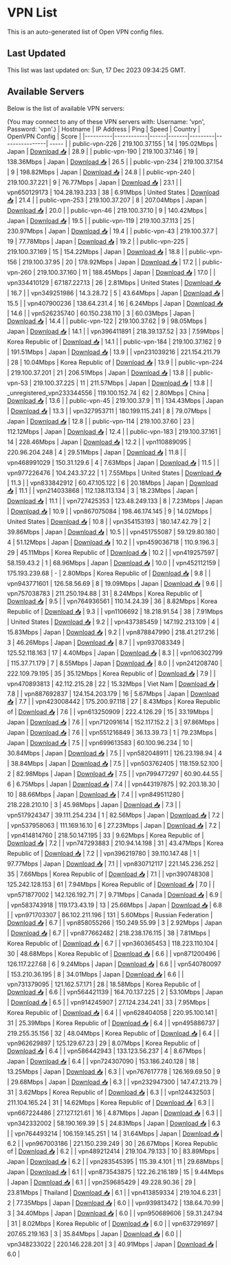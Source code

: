 # VPN List

This is an auto-generated list of Open VPN config files.

## Last Updated

This list was last updated on: Sun, 17 Dec 2023 09:34:25 GMT.

## Available Servers

Below is the list of available VPN servers:

(You may connect to any of these VPN servers with: Username: 'vpn', Password: 'vpn'.)
| Hostname | IP Address | Ping | Speed | Country | OpenVPN Config | Score |
|----------|------------|------|-------|---------|----------------| ----- |
| public-vpn-226 | 219.100.37.155 | 14 | 195.02Mbps | Japan | [Download 📥](./configs/server_0_JP.ovpn) | 28.9 |
| public-vpn-190 | 219.100.37.146 | 19 | 138.36Mbps | Japan | [Download 📥](./configs/server_1_JP.ovpn) | 26.5 |
| public-vpn-234 | 219.100.37.154 | 9 | 198.82Mbps | Japan | [Download 📥](./configs/server_2_JP.ovpn) | 24.8 |
| public-vpn-240 | 219.100.37.221 | 9 | 76.77Mbps | Japan | [Download 📥](./configs/server_3_JP.ovpn) | 23.1 |
| vpn650129173 | 104.28.193.233 | 38 | 6.91Mbps | United States | [Download 📥](./configs/server_4_US.ovpn) | 21.4 |
| public-vpn-253 | 219.100.37.207 | 8 | 207.04Mbps | Japan | [Download 📥](./configs/server_5_JP.ovpn) | 20.0 |
| public-vpn-46 | 219.100.37.10 | 9 | 140.42Mbps | Japan | [Download 📥](./configs/server_6_JP.ovpn) | 19.5 |
| public-vpn-119 | 219.100.37.113 | 25 | 230.97Mbps | Japan | [Download 📥](./configs/server_7_JP.ovpn) | 19.4 |
| public-vpn-43 | 219.100.37.7 | 19 | 77.78Mbps | Japan | [Download 📥](./configs/server_8_JP.ovpn) | 19.2 |
| public-vpn-225 | 219.100.37.169 | 15 | 154.22Mbps | Japan | [Download 📥](./configs/server_9_JP.ovpn) | 18.8 |
| public-vpn-156 | 219.100.37.95 | 20 | 178.92Mbps | Japan | [Download 📥](./configs/server_10_JP.ovpn) | 17.2 |
| public-vpn-260 | 219.100.37.160 | 11 | 188.45Mbps | Japan | [Download 📥](./configs/server_11_JP.ovpn) | 17.0 |
| vpn334410129 | 67.187.227.13 | 26 | 2.81Mbps | United States | [Download 📥](./configs/server_12_US.ovpn) | 16.7 |
| vpn349251986 | 14.3.28.72 | 5 | 43.64Mbps | Japan | [Download 📥](./configs/server_13_JP.ovpn) | 15.5 |
| vpn407900236 | 138.64.231.4 | 16 | 6.24Mbps | Japan | [Download 📥](./configs/server_14_JP.ovpn) | 14.6 |
| vpn526235740 | 60.150.238.110 | 3 | 60.03Mbps | Japan | [Download 📥](./configs/server_15_JP.ovpn) | 14.4 |
| public-vpn-122 | 219.100.37.62 | 9 | 98.05Mbps | Japan | [Download 📥](./configs/server_16_JP.ovpn) | 14.1 |
| vpn396411891 | 218.39.137.52 | 33 | 7.59Mbps | Korea Republic of | [Download 📥](./configs/server_17_KR.ovpn) | 14.1 |
| public-vpn-184 | 219.100.37.162 | 9 | 191.51Mbps | Japan | [Download 📥](./configs/server_18_JP.ovpn) | 13.9 |
| vpn231039216 | 221.154.211.79 | 28 | 10.04Mbps | Korea Republic of | [Download 📥](./configs/server_19_KR.ovpn) | 13.9 |
| public-vpn-224 | 219.100.37.201 | 21 | 206.51Mbps | Japan | [Download 📥](./configs/server_20_JP.ovpn) | 13.8 |
| public-vpn-53 | 219.100.37.225 | 11 | 211.57Mbps | Japan | [Download 📥](./configs/server_21_JP.ovpn) | 13.8 |
| _unregistered_vpn233344556 | 119.100.152.74 | 62 | 2.80Mbps | China | [Download 📥](./configs/server_22_CN.ovpn) | 13.6 |
| public-vpn-45 | 219.100.37.9 | 11 | 134.43Mbps | Japan | [Download 📥](./configs/server_23_JP.ovpn) | 13.3 |
| vpn327953711 | 180.199.115.241 | 8 | 79.07Mbps | Japan | [Download 📥](./configs/server_24_JP.ovpn) | 12.8 |
| public-vpn-114 | 219.100.37.60 | 23 | 112.12Mbps | Japan | [Download 📥](./configs/server_25_JP.ovpn) | 12.4 |
| public-vpn-183 | 219.100.37.161 | 14 | 228.46Mbps | Japan | [Download 📥](./configs/server_26_JP.ovpn) | 12.2 |
| vpn110889095 | 220.96.204.248 | 4 | 29.51Mbps | Japan | [Download 📥](./configs/server_27_JP.ovpn) | 11.8 |
| vpn468991029 | 150.31.129.6 | 4 | 7.63Mbps | Japan | [Download 📥](./configs/server_28_JP.ovpn) | 11.5 |
| vpn977226476 | 104.243.37.22 | 1 | 7.55Mbps | United States | [Download 📥](./configs/server_29_US.ovpn) | 11.3 |
| vpn833842912 | 60.47.105.122 | 6 | 20.18Mbps | Japan | [Download 📥](./configs/server_30_JP.ovpn) | 11.1 |
| vpn214033868 | 112.138.113.134 | 3 | 18.23Mbps | Japan | [Download 📥](./configs/server_31_JP.ovpn) | 11.1 |
| vpn727425353 | 123.48.249.133 | 8 | 7.23Mbps | Japan | [Download 📥](./configs/server_32_JP.ovpn) | 10.9 |
| vpn867075084 | 198.46.174.145 | 9 | 14.02Mbps | United States | [Download 📥](./configs/server_33_US.ovpn) | 10.8 |
| vpn354153193 | 180.147.42.79 | 2 | 39.86Mbps | Japan | [Download 📥](./configs/server_34_JP.ovpn) | 10.5 |
| vpn451755087 | 59.129.80.180 | 4 | 51.12Mbps | Japan | [Download 📥](./configs/server_35_JP.ovpn) | 10.2 |
| vpn459036718 | 110.9.196.3 | 29 | 45.11Mbps | Korea Republic of | [Download 📥](./configs/server_36_KR.ovpn) | 10.2 |
| vpn419257597 | 58.159.43.2 | 1 | 68.96Mbps | Japan | [Download 📥](./configs/server_37_JP.ovpn) | 10.0 |
| vpn452112159 | 175.193.239.68 | - | 2.80Mbps | Korea Republic of | [Download 📥](./configs/server_38_KR.ovpn) | 9.8 |
| vpn943771601 | 126.58.56.69 | 8 | 19.09Mbps | Japan | [Download 📥](./configs/server_39_JP.ovpn) | 9.6 |
| vpn757038783 | 211.250.194.88 | 31 | 8.24Mbps | Korea Republic of | [Download 📥](./configs/server_40_KR.ovpn) | 9.5 |
| vpn764936561 | 110.14.24.39 | 36 | 8.82Mbps | Korea Republic of | [Download 📥](./configs/server_41_KR.ovpn) | 9.3 |
| vpn1106692 | 18.218.91.54 | 38 | 7.91Mbps | United States | [Download 📥](./configs/server_42_US.ovpn) | 9.2 |
| vpn437385459 | 147.192.213.109 | 4 | 15.83Mbps | Japan | [Download 📥](./configs/server_43_JP.ovpn) | 9.2 |
| vpn878847990 | 218.41.217.216 | 3 | 46.26Mbps | Japan | [Download 📥](./configs/server_44_JP.ovpn) | 8.7 |
| vpn937083349 | 125.52.118.163 | 17 | 4.40Mbps | Japan | [Download 📥](./configs/server_45_JP.ovpn) | 8.3 |
| vpn106302799 | 115.37.71.179 | 7 | 8.55Mbps | Japan | [Download 📥](./configs/server_46_JP.ovpn) | 8.0 |
| vpn241208740 | 222.109.79.195 | 35 | 35.12Mbps | Korea Republic of | [Download 📥](./configs/server_47_KR.ovpn) | 7.9 |
| vpn470893813 | 42.112.215.28 | 22 | 15.32Mbps | Viet Nam | [Download 📥](./configs/server_48_VN.ovpn) | 7.8 |
| vpn887692837 | 124.154.203.179 | 16 | 5.67Mbps | Japan | [Download 📥](./configs/server_49_JP.ovpn) | 7.7 |
| vpn423008442 | 175.200.97.118 | 27 | 8.43Mbps | Korea Republic of | [Download 📥](./configs/server_50_KR.ovpn) | 7.6 |
| vpn613250909 | 222.4.126.29 | 15 | 33.19Mbps | Japan | [Download 📥](./configs/server_51_JP.ovpn) | 7.6 |
| vpn712091614 | 152.117.152.2 | 3 | 97.86Mbps | Japan | [Download 📥](./configs/server_52_JP.ovpn) | 7.6 |
| vpn551216849 | 36.13.39.73 | 1 | 79.23Mbps | Japan | [Download 📥](./configs/server_53_JP.ovpn) | 7.5 |
| vpn699613583 | 60.100.96.234 | 10 | 30.84Mbps | Japan | [Download 📥](./configs/server_54_JP.ovpn) | 7.5 |
| vpn582048911 | 126.23.198.94 | 4 | 38.84Mbps | Japan | [Download 📥](./configs/server_55_JP.ovpn) | 7.5 |
| vpn503762405 | 118.159.52.100 | 2 | 82.98Mbps | Japan | [Download 📥](./configs/server_56_JP.ovpn) | 7.5 |
| vpn799477297 | 60.90.44.55 | 6 | 6.75Mbps | Japan | [Download 📥](./configs/server_57_JP.ovpn) | 7.4 |
| vpn443197875 | 92.203.18.30 | 10 | 88.66Mbps | Japan | [Download 📥](./configs/server_58_JP.ovpn) | 7.4 |
| vpn849511280 | 218.228.210.10 | 3 | 45.98Mbps | Japan | [Download 📥](./configs/server_59_JP.ovpn) | 7.3 |
| vpn517924347 | 39.111.254.234 | 1 | 82.56Mbps | Japan | [Download 📥](./configs/server_60_JP.ovpn) | 7.2 |
| vpn537958063 | 111.169.16.10 | 6 | 27.23Mbps | Japan | [Download 📥](./configs/server_61_JP.ovpn) | 7.2 |
| vpn414814760 | 218.50.147.195 | 33 | 9.62Mbps | Korea Republic of | [Download 📥](./configs/server_62_KR.ovpn) | 7.2 |
| vpn747293883 | 210.94.14.198 | 31 | 43.47Mbps | Korea Republic of | [Download 📥](./configs/server_63_KR.ovpn) | 7.2 |
| vpn396219780 | 39.110.147.48 | 1 | 97.77Mbps | Japan | [Download 📥](./configs/server_64_JP.ovpn) | 7.1 |
| vpn830712117 | 221.145.236.252 | 35 | 7.66Mbps | Korea Republic of | [Download 📥](./configs/server_65_KR.ovpn) | 7.1 |
| vpn390748308 | 125.242.128.153 | 61 | 7.94Mbps | Korea Republic of | [Download 📥](./configs/server_66_KR.ovpn) | 7.0 |
| vpn571877002 | 142.126.192.71 | 7 | 9.71Mbps | Canada | [Download 📥](./configs/server_67_CA.ovpn) | 6.9 |
| vpn583743918 | 119.173.43.19 | 13 | 25.66Mbps | Japan | [Download 📥](./configs/server_68_JP.ovpn) | 6.8 |
| vpn971703307 | 86.102.211.196 | 131 | 5.60Mbps | Russian Federation | [Download 📥](./configs/server_69_RU.ovpn) | 6.7 |
| vpn858055266 | 150.249.55.99 | 3 | 2.92Mbps | Japan | [Download 📥](./configs/server_70_JP.ovpn) | 6.7 |
| vpn877662482 | 218.238.176.115 | 38 | 7.81Mbps | Korea Republic of | [Download 📥](./configs/server_71_KR.ovpn) | 6.7 |
| vpn360365453 | 118.223.110.104 | 30 | 48.68Mbps | Korea Republic of | [Download 📥](./configs/server_72_KR.ovpn) | 6.6 |
| vpn871200496 | 126.117.227.68 | 6 | 9.24Mbps | Japan | [Download 📥](./configs/server_73_JP.ovpn) | 6.6 |
| vpn540780097 | 153.210.36.195 | 8 | 34.01Mbps | Japan | [Download 📥](./configs/server_74_JP.ovpn) | 6.6 |
| vpn731379095 | 121.162.57.171 | 28 | 18.58Mbps | Korea Republic of | [Download 📥](./configs/server_75_KR.ovpn) | 6.6 |
| vpn564421139 | 164.70.137.225 | 2 | 53.10Mbps | Japan | [Download 📥](./configs/server_76_JP.ovpn) | 6.5 |
| vpn914245907 | 27.124.234.241 | 33 | 7.95Mbps | Korea Republic of | [Download 📥](./configs/server_77_KR.ovpn) | 6.4 |
| vpn628404058 | 220.95.100.141 | 31 | 25.39Mbps | Korea Republic of | [Download 📥](./configs/server_78_KR.ovpn) | 6.4 |
| vpn495886737 | 219.255.35.156 | 32 | 48.04Mbps | Korea Republic of | [Download 📥](./configs/server_79_KR.ovpn) | 6.4 |
| vpn962629897 | 125.129.67.23 | 29 | 8.07Mbps | Korea Republic of | [Download 📥](./configs/server_80_KR.ovpn) | 6.4 |
| vpn586442943 | 133.123.56.237 | 4 | 8.67Mbps | Japan | [Download 📥](./configs/server_81_JP.ovpn) | 6.4 |
| vpn724307090 | 153.186.240.128 | 18 | 13.25Mbps | Japan | [Download 📥](./configs/server_82_JP.ovpn) | 6.3 |
| vpn767617778 | 126.169.69.50 | 9 | 29.68Mbps | Japan | [Download 📥](./configs/server_83_JP.ovpn) | 6.3 |
| vpn232947300 | 147.47.213.79 | 31 | 3.62Mbps | Korea Republic of | [Download 📥](./configs/server_84_KR.ovpn) | 6.3 |
| vpn124432503 | 211.104.165.24 | 31 | 14.62Mbps | Korea Republic of | [Download 📥](./configs/server_85_KR.ovpn) | 6.3 |
| vpn667224486 | 27.127.121.61 | 16 | 4.87Mbps | Japan | [Download 📥](./configs/server_86_JP.ovpn) | 6.3 |
| vpn342332002 | 58.190.169.39 | 5 | 24.83Mbps | Japan | [Download 📥](./configs/server_87_JP.ovpn) | 6.3 |
| vpn764493214 | 106.159.145.251 | 14 | 31.64Mbps | Japan | [Download 📥](./configs/server_88_JP.ovpn) | 6.2 |
| vpn967003186 | 221.150.239.249 | 30 | 26.67Mbps | Korea Republic of | [Download 📥](./configs/server_89_KR.ovpn) | 6.2 |
| vpn489212414 | 219.104.79.133 | 10 | 83.89Mbps | Japan | [Download 📥](./configs/server_90_JP.ovpn) | 6.2 |
| vpn283545395 | 115.39.4.101 | 11 | 29.68Mbps | Japan | [Download 📥](./configs/server_91_JP.ovpn) | 6.1 |
| vpn873543875 | 122.26.216.189 | 15 | 9.44Mbps | Japan | [Download 📥](./configs/server_92_JP.ovpn) | 6.1 |
| vpn259685429 | 49.228.90.36 | 29 | 23.81Mbps | Thailand | [Download 📥](./configs/server_93_TH.ovpn) | 6.1 |
| vpn413859334 | 219.104.6.231 | 2 | 77.35Mbps | Japan | [Download 📥](./configs/server_94_JP.ovpn) | 6.0 |
| vpn939813472 | 138.64.70.99 | 3 | 34.40Mbps | Japan | [Download 📥](./configs/server_95_JP.ovpn) | 6.0 |
| vpn950689606 | 59.31.247.94 | 31 | 8.02Mbps | Korea Republic of | [Download 📥](./configs/server_96_KR.ovpn) | 6.0 |
| vpn637291697 | 207.65.219.163 | 3 | 35.84Mbps | Japan | [Download 📥](./configs/server_97_JP.ovpn) | 6.0 |
| vpn348233022 | 220.146.228.201 | 3 | 40.91Mbps | Japan | [Download 📥](./configs/server_98_JP.ovpn) | 6.0 |
